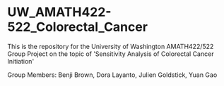 # UW_AMATH422-522_Colorectal_Cancer

This is the repository for the University of Washington AMATH422/522 Group Project on the topic of 'Sensitivity Analysis of Colorectal Cancer Initiation'

Group Members: Benji Brown, Dora Layanto, Julien Goldstick, Yuan Gao
